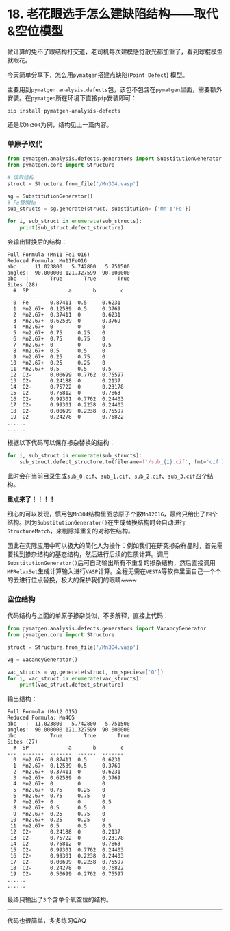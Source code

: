 # 18. 老花眼选手怎么建缺陷结构——取代&空位模型

做计算的免不了跟结构打交道，老司机每次建模感觉散光都加重了，看到球棍模型就眼花。

今天简单分享下，怎么用`pymatgen`​搭建点缺陷(`Point Defect`​) 模型。

主要用到`pymatgen.analysis.defects`​包，该包不包含在`pymatgen`​里面，需要额外安装。在`pymatgen`​所在环境下直接`pip`​安装即可：

```shell
pip install pymatgen-analysis-defects
```

还是以`Mn3O4`​为例，结构见上一篇内容。

### 单原子取代

```python
from pymatgen.analysis.defects.generators import SubstitutionGenerator, VacancyGenerator
from pymatgen.core import Structure

# 读取结构
struct = Structure.from_file('/Mn3O4.vasp')

sg = SubstitutionGenerator()
# Fe替换Mn
sub_structs = sg.generate(struct, substitution= {'Mn':'Fe'})

for i, sub_struct in enumerate(sub_structs):
    print(sub_struct.defect_structure)
```

会输出替换后的结构：

```text
Full Formula (Mn11 Fe1 O16)
Reduced Formula: Mn11FeO16
abc   :  11.023800   5.742800   5.751500
angles:  90.000000 121.327599  90.000000
pbc   :       True       True       True
Sites (28)
  #  SP             a       b        c
---  -------  -------  ------  -------
  0  Fe       0.87411  0.5     0.6231
  1  Mn2.67+  0.12589  0.5     0.3769
  2  Mn2.67+  0.37411  0       0.6231
  3  Mn2.67+  0.62589  0       0.3769
  4  Mn2.67+  0        0       0
  5  Mn2.67+  0.75     0.25    0
  6  Mn2.67+  0.75     0.75    0
  7  Mn2.67+  0        0       0.5
  8  Mn2.67+  0.5      0.5     0
  9  Mn2.67+  0.25     0.75    0
 10  Mn2.67+  0.25     0.25    0
 11  Mn2.67+  0.5      0.5     0.5
 12  O2-      0.00699  0.7762  0.75597
 13  O2-      0.24188  0       0.2137
 14  O2-      0.75722  0       0.23178
 15  O2-      0.75812  0       0.7863
 16  O2-      0.99301  0.7762  0.24403
 17  O2-      0.99301  0.2238  0.24403
 18  O2-      0.00699  0.2238  0.75597
 19  O2-      0.24278  0       0.76822
......
......
```

根据以下代码可以保存掺杂替换的结构：

```python
for i, sub_struct in enumerate(sub_structs):
    sub_struct.defect_structure.to(filename=f'/sub_{i}.cif', fmt='cif')
```

此时会在当前目录生成`sub_0.cif`​、`sub_1.cif`​、`sub_2.cif`​、`sub_3.cif`​四个结构。

**重点来了！！！！**

细心的可以发现，惯用包`Mn3O4`​结构里面总原子个数`Mn12O16`​，最终只给出了四个结构。因为`SubstitutionGenerator()`​在生成替换结构时会自动进行`StructureMatch`​，来剔除掉重复的对称性结构。

因此在实际应用中可以极大的简化人为操作：例如我们在研究掺杂样品时，首先需要找到掺杂结构的基态结构，然后进行后续的性质计算。调用`SubstitutionGenerator()`​后可自动输出所有不重复的掺杂结构，然后直接调用`MPRelaxSet`​生成计算输入进行`VASP`​计算。全程无需在`VESTA`​等软件里面自己一个个的去进行位点替换，极大的保护我们的眼睛~~~~

### 空位结构

代码结构与上面的单原子掺杂类似，不多解释，直接上代码：

```python
from pymatgen.analysis.defects.generators import VacancyGenerator
from pymatgen.core import Structure

struct = Structure.from_file('/Mn3O4.vasp')

vg = VacancyGenerator()

vac_structs = vg.generate(struct, rm_species=['O'])
for i, vac_struct in enumerate(vac_structs):
    print(vac_struct.defect_structure)
```

输出结构：

```text
Full Formula (Mn12 O15)
Reduced Formula: Mn4O5
abc   :  11.023800   5.742800   5.751500
angles:  90.000000 121.327599  90.000000
pbc   :       True       True       True
Sites (27)
  #  SP             a       b        c
---  -------  -------  ------  -------
  0  Mn2.67+  0.87411  0.5     0.6231
  1  Mn2.67+  0.12589  0.5     0.3769
  2  Mn2.67+  0.37411  0       0.6231
  3  Mn2.67+  0.62589  0       0.3769
  4  Mn2.67+  0        0       0
  5  Mn2.67+  0.75     0.25    0
  6  Mn2.67+  0.75     0.75    0
  7  Mn2.67+  0        0       0.5
  8  Mn2.67+  0.5      0.5     0
  9  Mn2.67+  0.25     0.75    0
 10  Mn2.67+  0.25     0.25    0
 11  Mn2.67+  0.5      0.5     0.5
 12  O2-      0.24188  0       0.2137
 13  O2-      0.75722  0       0.23178
 14  O2-      0.75812  0       0.7863
 15  O2-      0.99301  0.7762  0.24403
 16  O2-      0.99301  0.2238  0.24403
 17  O2-      0.00699  0.2238  0.75597
 18  O2-      0.24278  0       0.76822
 19  O2-      0.50699  0.2762  0.75597
......
......
```

最终只输出了`3`​个含单个氧空位的结构。

---

代码也很简单，多多练习QAQ

‍
